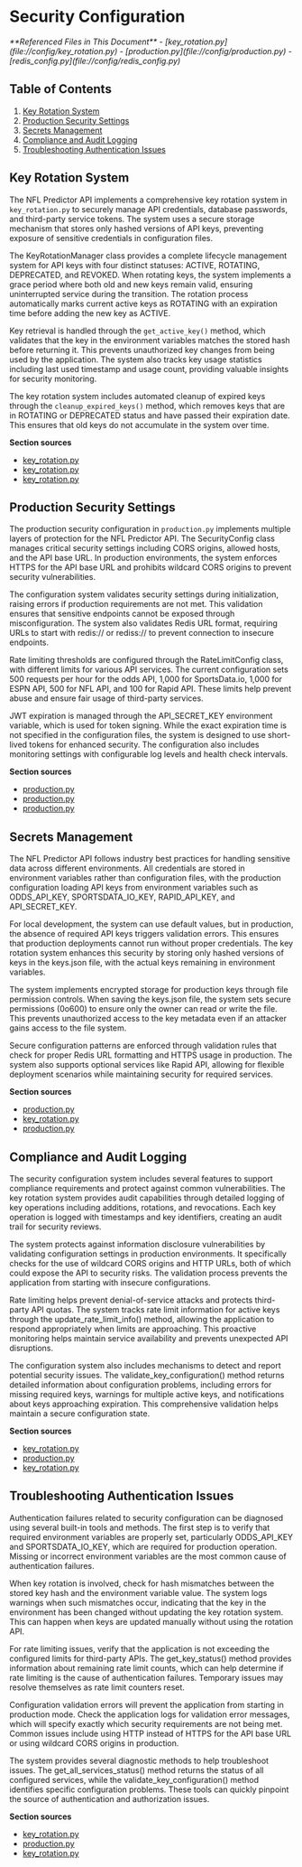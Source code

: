# Security Configuration

<cite>
**Referenced Files in This Document**   
- [key_rotation.py](file://config/key_rotation.py)
- [production.py](file://config/production.py)
- [redis_config.py](file://config/redis_config.py)
</cite>

## Table of Contents
1. [Key Rotation System](#key-rotation-system)
2. [Production Security Settings](#production-security-settings)
3. [Secrets Management](#secrets-management)
4. [Compliance and Audit Logging](#compliance-and-audit-logging)
5. [Troubleshooting Authentication Issues](#troubleshooting-authentication-issues)

## Key Rotation System

The NFL Predictor API implements a comprehensive key rotation system in `key_rotation.py` to securely manage API credentials, database passwords, and third-party service tokens. The system uses a secure storage mechanism that stores only hashed versions of API keys, preventing exposure of sensitive credentials in configuration files.

The KeyRotationManager class provides a complete lifecycle management system for API keys with four distinct statuses: ACTIVE, ROTATING, DEPRECATED, and REVOKED. When rotating keys, the system implements a grace period where both old and new keys remain valid, ensuring uninterrupted service during the transition. The rotation process automatically marks current active keys as ROTATING with an expiration time before adding the new key as ACTIVE.

Key retrieval is handled through the `get_active_key()` method, which validates that the key in the environment variables matches the stored hash before returning it. This prevents unauthorized key changes from being used by the application. The system also tracks key usage statistics including last used timestamp and usage count, providing valuable insights for security monitoring.

The key rotation system includes automated cleanup of expired keys through the `cleanup_expired_keys()` method, which removes keys that are in ROTATING or DEPRECATED status and have passed their expiration date. This ensures that old keys do not accumulate in the system over time.

**Section sources**
- [key_rotation.py](file://config/key_rotation.py#L67-L363)
- [key_rotation.py](file://config/key_rotation.py#L210-L238)
- [key_rotation.py](file://config/key_rotation.py#L251-L270)

## Production Security Settings

The production security configuration in `production.py` implements multiple layers of protection for the NFL Predictor API. The SecurityConfig class manages critical security settings including CORS origins, allowed hosts, and the API base URL. In production environments, the system enforces HTTPS for the API base URL and prohibits wildcard CORS origins to prevent security vulnerabilities.

The configuration system validates security settings during initialization, raising errors if production requirements are not met. This validation ensures that sensitive endpoints cannot be exposed through misconfiguration. The system also validates Redis URL format, requiring URLs to start with redis:// or rediss:// to prevent connection to insecure endpoints.

Rate limiting thresholds are configured through the RateLimitConfig class, with different limits for various API services. The current configuration sets 500 requests per hour for the odds API, 1,000 for SportsData.io, 1,000 for ESPN API, 500 for NFL API, and 100 for Rapid API. These limits help prevent abuse and ensure fair usage of third-party services.

JWT expiration is managed through the API_SECRET_KEY environment variable, which is used for token signing. While the exact expiration time is not specified in the configuration files, the system is designed to use short-lived tokens for enhanced security. The configuration also includes monitoring settings with configurable log levels and health check intervals.

**Section sources**
- [production.py](file://config/production.py#L126-L217)
- [production.py](file://config/production.py#L194-L217)
- [production.py](file://config/production.py#L227-L267)

## Secrets Management

The NFL Predictor API follows industry best practices for handling sensitive data across different environments. All credentials are stored in environment variables rather than configuration files, with the production configuration loading API keys from environment variables such as ODDS_API_KEY, SPORTSDATA_IO_KEY, RAPID_API_KEY, and API_SECRET_KEY.

For local development, the system can use default values, but in production, the absence of required API keys triggers validation errors. This ensures that production deployments cannot run without proper credentials. The key rotation system enhances this security by storing only hashed versions of keys in the keys.json file, with the actual keys remaining in environment variables.

The system implements encrypted storage for production keys through file permission controls. When saving the keys.json file, the system sets secure permissions (0o600) to ensure only the owner can read or write the file. This prevents unauthorized access to the key metadata even if an attacker gains access to the file system.

Secure configuration patterns are enforced through validation rules that check for proper Redis URL formatting and HTTPS usage in production. The system also supports optional services like Rapid API, allowing for flexible deployment scenarios while maintaining security for required services.

**Section sources**
- [production.py](file://config/production.py#L146-L153)
- [key_rotation.py](file://config/key_rotation.py#L106-L127)
- [production.py](file://config/production.py#L269-L294)

## Compliance and Audit Logging

The security configuration system includes several features to support compliance requirements and protect against common vulnerabilities. The key rotation system provides audit capabilities through detailed logging of key operations including additions, rotations, and revocations. Each key operation is logged with timestamps and key identifiers, creating an audit trail for security reviews.

The system protects against information disclosure vulnerabilities by validating configuration settings in production environments. It specifically checks for the use of wildcard CORS origins and HTTP URLs, both of which could expose the API to security risks. The validation process prevents the application from starting with insecure configurations.

Rate limiting helps prevent denial-of-service attacks and protects third-party API quotas. The system tracks rate limit information for active keys through the update_rate_limit_info() method, allowing the application to respond appropriately when limits are approaching. This proactive monitoring helps maintain service availability and prevents unexpected API disruptions.

The configuration system also includes mechanisms to detect and report potential security issues. The validate_key_configuration() method returns detailed information about configuration problems, including errors for missing required keys, warnings for multiple active keys, and notifications about keys approaching expiration. This comprehensive validation helps maintain a secure configuration state.

**Section sources**
- [key_rotation.py](file://config/key_rotation.py#L330-L363)
- [production.py](file://config/production.py#L194-L217)
- [key_rotation.py](file://config/key_rotation.py#L290-L323)

## Troubleshooting Authentication Issues

Authentication failures related to security configuration can be diagnosed using several built-in tools and methods. The first step is to verify that required environment variables are properly set, particularly ODDS_API_KEY and SPORTSDATA_IO_KEY, which are required for production operation. Missing or incorrect environment variables are the most common cause of authentication failures.

When key rotation is involved, check for hash mismatches between the stored key hash and the environment variable value. The system logs warnings when such mismatches occur, indicating that the key in the environment has been changed without updating the key rotation system. This can happen when keys are updated manually without using the rotation API.

For rate limiting issues, verify that the application is not exceeding the configured limits for third-party APIs. The get_key_status() method provides information about remaining rate limit counts, which can help determine if rate limiting is the cause of authentication failures. Temporary issues may resolve themselves as rate limit counters reset.

Configuration validation errors will prevent the application from starting in production mode. Check the application logs for validation error messages, which will specify exactly which security requirements are not being met. Common issues include using HTTP instead of HTTPS for the API base URL or using wildcard CORS origins in production.

The system provides several diagnostic methods to help troubleshoot issues. The get_all_services_status() method returns the status of all configured services, while the validate_key_configuration() method identifies specific configuration problems. These tools can quickly pinpoint the source of authentication and authorization issues.

**Section sources**
- [key_rotation.py](file://config/key_rotation.py#L162-L208)
- [production.py](file://config/production.py#L194-L217)
- [key_rotation.py](file://config/key_rotation.py#L325-L328)